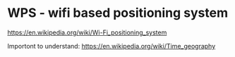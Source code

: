 # WPS - wifi based positioning system

https://en.wikipedia.org/wiki/Wi-Fi_positioning_system

Importont to understand:
https://en.wikipedia.org/wiki/Time_geography
